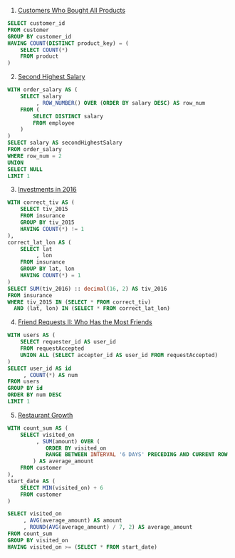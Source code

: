 1. [Customers Who Bought All Products](https://leetcode.com/problems/customers-who-bought-all-products/description/)

```sql
SELECT customer_id
FROM customer
GROUP BY customer_id
HAVING COUNT(DISTINCT product_key) = (
    SELECT COUNT(*)
    FROM product
)
```

2. [Second Highest Salary](https://leetcode.com/problems/second-highest-salary/description/)

```sql
WITH order_salary AS (
    SELECT salary
         , ROW_NUMBER() OVER (ORDER BY salary DESC) AS row_num
    FROM (
        SELECT DISTINCT salary
        FROM employee
    )
)
SELECT salary AS secondHighestSalary
FROM order_salary
WHERE row_num = 2
UNION
SELECT NULL
LIMIT 1
```

3. [Investments in 2016](https://leetcode.com/problems/investments-in-2016/description/)

```sql
WITH correct_tiv AS (
    SELECT tiv_2015
    FROM insurance
    GROUP BY tiv_2015
    HAVING COUNT(*) != 1
),
correct_lat_lon AS (
    SELECT lat
         , lon
    FROM insurance
    GROUP BY lat, lon
    HAVING COUNT(*) = 1
)
SELECT SUM(tiv_2016) :: decimal(16, 2) AS tiv_2016
FROM insurance
WHERE tiv_2015 IN (SELECT * FROM correct_tiv)
  AND (lat, lon) IN (SELECT * FROM correct_lat_lon)
```

4. [Friend Requests II: Who Has the Most Friends](https://leetcode.com/problems/friend-requests-ii-who-has-the-most-friends/description/)

```sql
WITH users AS (
    SELECT requester_id AS user_id
    FROM requestAccepted
    UNION ALL (SELECT accepter_id AS user_id FROM requestAccepted)
)
SELECT user_id AS id
     , COUNT(*) AS num
FROM users
GROUP BY id
ORDER BY num DESC
LIMIT 1
```

5. [Restaurant Growth](https://leetcode.com/problems/restaurant-growth/description/)

```sql
WITH count_sum AS (
    SELECT visited_on
         , SUM(amount) OVER (
            ORDER BY visited_on
            RANGE BETWEEN INTERVAL '6 DAYS' PRECEDING AND CURRENT ROW
        ) AS average_amount
    FROM customer
),
start_date AS (
    SELECT MIN(visited_on) + 6
    FROM customer
)

SELECT visited_on
     , AVG(average_amount) AS amount
     , ROUND(AVG(average_amount) / 7, 2) AS average_amount
FROM count_sum
GROUP BY visited_on
HAVING visited_on >= (SELECT * FROM start_date)
```
